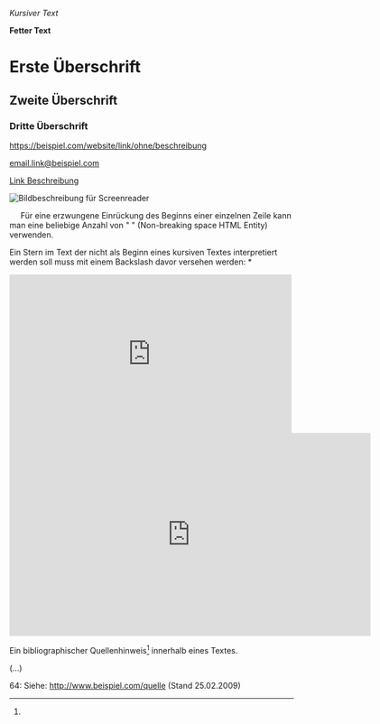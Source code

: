 <!--
  Das ist das Markdown Handbuch für die dérive Website.

  Das Handbuch enthält sämtliche Markdown Features die wir verwenden,
  und dient somit als praktisches Nachschlagewerk dass beim verfassen
  von neuen Markdowntexten hilft.

  In zweiter Linie dient es auch als Bindeglied zwischen der inhaltlichen
  und der technischen Umsetzung der Seite - Bei der technischen Umsetzung der
  Websites kann die ProgrammiererIn hier nachsehen welche Markdown Features
  die Website unterstützen muss, und umgekehrt können sich alle Verfasser von
  Inhalten darauf verlassen, dass diese dann auch korrekt dargestellt werden.

  Das Handbuch ist selbst als Markdown Dokument verfasst, in der oberen
  Menüleiste von Atom unter "Packages" -> "Markdown Preview" -> "Toggle Preview"
  kann ein Markdown Preview Panel geöffnet werden, dessen Inhalt sich
  automatisch aktualisiert wenn man hier in diesem Dokument Dinge verändert
  und ausprobiert - was erlaubt und erwünscht ist!
-->

*Kursiver Text*

**Fetter Text**

# Erste Überschrift

## Zweite Überschrift

### Dritte Überschrift

<https://beispiel.com/website/link/ohne/beschreibung>

<email.link@beispiel.com>

[Link Beschreibung](www.beispiel.com)

![Bildbeschreibung für Screenreader](/Pfad/eines/bildes.jpg "Hover Text")

&nbsp;&nbsp;&nbsp;&nbsp;&nbsp;Für eine erzwungene Einrückung des Beginns einer einzelnen Zeile kann man eine beliebige Anzahl von "&nbsp;" (Non-breaking space HTML Entity) verwenden.

Ein Stern im Text der nicht als Beginn eines kursiven Textes interpretiert
werden soll muss mit einem Backslash davor versehen werden: \*


<!--
  Anmerkung: Die folgenden Features werden im Markdown Preview Panel von Atom
             nicht korrekt dargestellt, da sie weniger stark verbreiteten
             Markdown Standards enstammen. Auf der Website werden sie aber -
             wie alle anderen Features oberhalb auch - voll unterstützt!
-->


<!-- Vimeo Embed: -->

<iframe src="http://player.vimeo.com/video/123456789" width="500" height="281" frameborder="0" webkitAllowFullScreen="webkitAllowFullScreen" mozallowfullscreen="mozallowfullscreen" allowFullScreen="allowFullScreen"></iframe>


<!-- Youtube Embed: -->

<iframe width="640" height="360" src="http://www.youtube.com/embed/xCpmfBWRPPM?feature=player_detailpage" frameborder="0" allowfullscreen="allowfullscreen"></iframe>


<!-- Bibliographische Verweise bzw. Fussnoten: -->

Ein bibliographischer Quellenhinweis[^1] innerhalb eines Textes.

(...)

[^1]:
   64:     Siehe: <http://www.beispiel.com/quelle> (Stand 25.02.2009)
